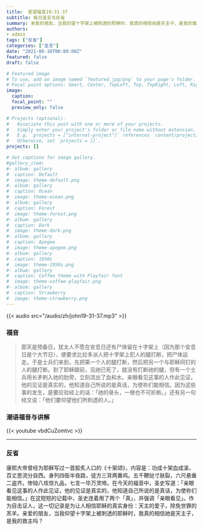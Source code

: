 ```yaml
---
title:  若望福音19:31-37
subtitle: 每日圣言与反省
summary: 亲爱的朋友，当我仰望十字架上被刺透的耶稣时，我真的相信祂是天主子，是我的救主吗？
authors:
- admin
tags: ["反省"]
categories: ["圣言"]
date: "2021-06-10T00:00:00Z"
featured: false
draft: false

# Featured image
# To use, add an image named `featured.jpg/png` to your page's folder.
# Focal point options: Smart, Center, TopLeft, Top, TopRight, Left, Right, BottomLeft, Bottom, BottomRight
image:
  caption:
  focal_point: ""
  preview_only: false

# Projects (optional).
#   Associate this post with one or more of your projects.
#   Simply enter your project's folder or file name without extension.
#   E.g. `projects = ["internal-project"]` references `content/project/deep-learning/index.md`.
#   Otherwise, set `projects = []`.
projects: []

# Set captions for image gallery.
#gallery_item:
#- album: gallery
#  caption: Default
#  image: theme-default.png
#- album: gallery
#  caption: Ocean
#  image: theme-ocean.png
#- album: gallery
#  caption: Forest
#  image: theme-forest.png
#- album: gallery
#  caption: Dark
#  image: theme-dark.png
#- album: gallery
#  caption: Apogee
#  image: theme-apogee.png
#- album: gallery
#  caption: 1950s
#  image: theme-1950s.png
#- album: gallery
#  caption: Coffee theme with Playfair font
#  image: theme-coffee-playfair.png
#- album: gallery
#  caption: Strawberry
#  image: theme-strawberry.png
---
```


{{< audio src="/audio/zh/john19-31-37.mp3" >}}

### 福音
> 那天是预备日，犹太人不愿在安息日还有尸体留在十字架上（因为那个安息日是个大节日），便要求比拉多派人把十字架上犯人的腿打断，把尸体运走。于是士兵们来到，先把第一个人的腿打断，然后把另一个与耶稣同钉的人的腿打断。到了耶稣跟前，见祂已死了，就没有打断祂的腿，但有一个士兵用长矛刺入祂的肋旁，立刻流出了血和水。亲眼看见这事的人作此见证，他的见证是真实的，他知道自己所说的是真话，为使祢们能相信。因为这些事的发生，是要应验经上的话：「祂的骨头，一根也不可折断。」还有另一句经文说：「他们要仰望他们所刺透的人。」

### 潮语福音与讲解
{{< youtube vbdCuZomtvc >}}

---
### 反省
康熙大帝曾经为耶稣写过一首脍炙人口的《十架颂》，内容是：功成十架血成溪，百丈恩流分自西。身列四衙半夜路，徒方三背两番鸡。五千鞭挞寸肤裂，六尺悬垂二盗齐。惨恸八垓惊九品，七言一毕万灵啼。在今天的福音中，圣史写道：「亲眼看见这事的人作此见证，他的见证是真实的，他知道自己所说的是真话，为使祢们能相信。」在这短短的记载中，圣史连着用了两个「真」，并强调「亲眼看见」。作为目击证人，这一切记录是为让人相信耶稣的真实身份：天主的爱子，除免世罪的羔羊。亲爱的朋友，当我仰望十字架上被刺透的耶稣时，我真的相信祂是天主子，是我的救主吗？
